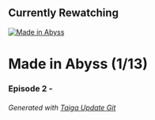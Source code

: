 ﻿
## Currently Rewatching

[![Made in Abyss](https://s4.anilist.co/file/anilistcdn/media/anime/cover/medium/bx97986-fzJBML9qecb4.jpg)](https://anilist.co/anime/97986)

# Made in Abyss (1/13)

### Episode 2 - 

###### *Generated with [Taiga Update Git](https://github.com/nike4613/taiga-update-git)*
